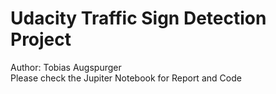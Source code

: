 # Udacity Traffic Sign Detection Project   
Author: Tobias Augspurger     
Please check the Jupiter Notebook for Report and Code 
